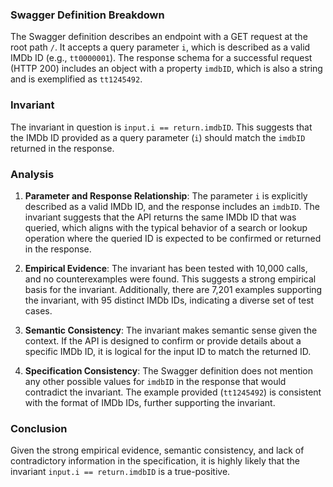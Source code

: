 ### Swagger Definition Breakdown

The Swagger definition describes an endpoint with a GET request at the root path `/`. It accepts a query parameter `i`, which is described as a valid IMDb ID (e.g., `tt0000001`). The response schema for a successful request (HTTP 200) includes an object with a property `imdbID`, which is also a string and is exemplified as `tt1245492`.

### Invariant

The invariant in question is `input.i == return.imdbID`. This suggests that the IMDb ID provided as a query parameter (`i`) should match the `imdbID` returned in the response.

### Analysis

1. **Parameter and Response Relationship**: The parameter `i` is explicitly described as a valid IMDb ID, and the response includes an `imdbID`. The invariant suggests that the API returns the same IMDb ID that was queried, which aligns with the typical behavior of a search or lookup operation where the queried ID is expected to be confirmed or returned in the response.

2. **Empirical Evidence**: The invariant has been tested with 10,000 calls, and no counterexamples were found. This suggests a strong empirical basis for the invariant. Additionally, there are 7,201 examples supporting the invariant, with 95 distinct IMDb IDs, indicating a diverse set of test cases.

3. **Semantic Consistency**: The invariant makes semantic sense given the context. If the API is designed to confirm or provide details about a specific IMDb ID, it is logical for the input ID to match the returned ID.

4. **Specification Consistency**: The Swagger definition does not mention any other possible values for `imdbID` in the response that would contradict the invariant. The example provided (`tt1245492`) is consistent with the format of IMDb IDs, further supporting the invariant.

### Conclusion

Given the strong empirical evidence, semantic consistency, and lack of contradictory information in the specification, it is highly likely that the invariant `input.i == return.imdbID` is a true-positive.
